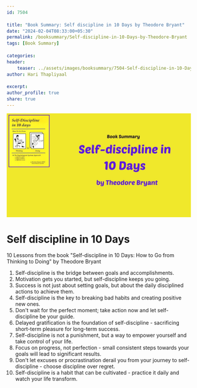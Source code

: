 ```yaml
---                            
id: 7504                            
                          
title: "Book Summary: Self discipline in 10 Days by Theodore Bryant"                      
date: "2024-02-04T08:33:00+05:30"                            
permalink: /booksummary/Self-discipline-in-10-Days-by-Theodore-Bryant                      
tags: [Book Summary]                     
                            
categories:                            
header:                            
    teaser: ../assets/images/booksummary/7504-Self-discipline-in-10-Days-by-Theodore-Bryant.jpg                         
author: Hari Thapliyaal                            

excerpt:                            
author_profile: true                            
share: true                            
---                            
```

                            
![Self discipline in 10 Days by Theodore Bryant](../assets/images/booksummary/7504-Self-discipline-in-10-Days-by-Theodore-Bryant.jpg)          

# Self discipline in 10 Days
   
10 Lessons from the book "Self-discipline in 10 Days: How to Go from Thinking to Doing" by Theodore Bryant   
   
1. Self-discipline is the bridge between goals and accomplishments.
2. Motivation gets you started, but self-discipline keeps you going.
3. Success is not just about setting goals, but about the daily disciplined actions to achieve them.
4. Self-discipline is the key to breaking bad habits and creating positive new ones.
5. Don't wait for the perfect moment; take action now and let self-discipline be your guide.
6. Delayed gratification is the foundation of self-discipline - sacrificing short-term pleasure for long-term success.
7. Self-discipline is not a punishment, but a way to empower yourself and take control of your life.
8. Focus on progress, not perfection - small consistent steps towards your goals will lead to significant results.
9. Don't let excuses or procrastination derail you from your journey to self-discipline - choose discipline over regret.
10. Self-discipline is a habit that can be cultivated - practice it daily and watch your life transform.

